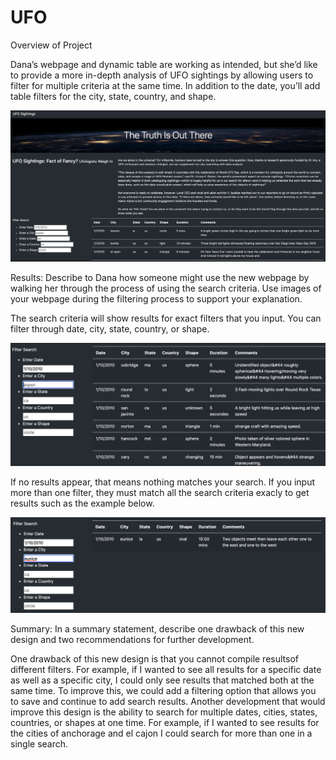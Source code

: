 # UFO

Overview of Project

Dana’s webpage and dynamic table are working as intended, but she’d like to provide a more in-depth analysis of UFO sightings by allowing users to filter for multiple criteria at the same time. In addition to the date, you’ll add table filters for the city, state, country, and shape.

![ufo](ufo.png)


Results: Describe to Dana how someone might use the new webpage by walking her through the process of using the search criteria. Use images of your webpage during the filtering process to support your explanation.

The search criteria will show results for exact filters that you input. You can filter through date, city, state, country, or shape. 

![date](date_search.png)

If no results appear, that means nothing matches your search. If you input more than one filter, they must match all the search criteria exacly to get results such as the example below.

![exact](date_city_search.png)

    
Summary: In a summary statement, describe one drawback of this new design and two recommendations for further development.


One drawback of this new design is that you cannot compile resultsof different filters. For example, if I wanted to see all results for a specific date as well as a specific city, I could only see results that matched both at the same time. To improve this, we could add a filtering option that allows you to save and continue to add search results. Another development that would improve this design is the ability to search for multiple dates, cities, states, countries, or shapes at one time. For example, if I wanted to see results for the cities of anchorage and el cajon I could search for more than one in a single search.